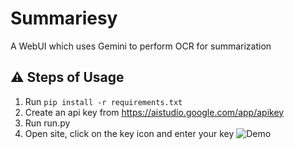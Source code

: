 # Summariesy
A WebUI which uses Gemini to perform OCR for summarization

## ⚠️ Steps of Usage
1. Run `pip install -r requirements.txt`
2. Create an api key from https://aistudio.google.com/app/apikey
3. Run run.py
4. Open site, click on the key icon and enter your key
![Demo](https://imgur.com/a/9rt1QZP)
